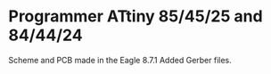 # Programmer ATtiny 85/45/25 and 84/44/24
Scheme and PCB made in the Eagle 8.7.1
Added Gerber files.
